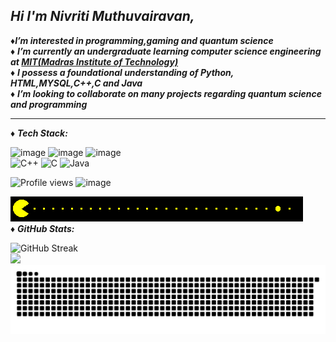 
  ***Hi I'm Nivriti Muthuvairavan,*** <br/>
  -----------------------------------------------------------------
  

♦***I’m interested in programming,gaming and quantum science***<br/>
♦ ***I’m currently an undergraduate learning computer science engineering at [MIT(Madras Institute of Technology)](https://www.mitindia.edu/)*** <br/>
♦ ***I possess a foundational understanding of Python, HTML,MYSQL,C++,C and Java*** <br/>
♦ ***I’m looking to collaborate on many projects regarding quantum science and programming*** <br/>

---





♦ ***Tech Stack:*** <br/>

 ![image](https://img.shields.io/badge/mysql-4479A1.svg?style=for-the-badge&logo=mysql&logoColor=white) ![image](https://img.shields.io/badge/python-3670A0?style=for-the-badge&logo=python&logoColor=ffdd54) ![image](https://img.shields.io/badge/html5-%23E34F26.svg?style=for-the-badge&logo=html5&logoColor=white)<br/>
<img src="https://img.shields.io/badge/C++-00599C.svg?style=for-the-badge&logo=c%2B%2B&logoColor=white" alt="C++"/>
<img src="https://img.shields.io/badge/C-00599C.svg?style=for-the-badge&logo=c&logoColor=white" alt="C"/>
<img src="https://img.shields.io/badge/Java-ED8B00.svg?style=for-the-badge&logo=openjdk&logoColor=white" alt="Java"/>

 ![Profile views](https://komarev.com/ghpvc/?username=niv-csc&color=000000)
 ![image](https://img.shields.io/badge/CONTACT_ME_AT-nivriti3266@gmail.com-informational?style=flat&logo=<LOGO_NAME>&logoColor=white&color=000000)

![](https://github.com/niv-csc/niv-csc/blob/main/pac.gif) <br/>
♦  ***GitHub Stats:***  <br/>

![GitHub Streak](https://github-readme-streak-stats-eight.vercel.app/?user=niv-csc&theme=dark&hide_border=true)
<br/>![](https://github-contributor-stats.vercel.app/api?username=niv-csc&limit=5&theme=dark&combine_all_yearly_contributions=true)
![snake gif](https://github.com/niv-csc/niv-csc/blob/output/github-snake.svg)











  


<!---
niv-csc/niv-csc is a ✨ special ✨ repository because its `README.md` (this file) appears on your GitHub profile.
You can click the Preview link to take a look at your changes.
--->
